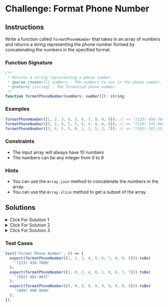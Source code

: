 #  Challenge: Format Phone Number
  
  
##  Instructions
  
  
Write a function called `formatPhoneNumber` that takes in an array of numbers and returns a string representing the phone number formed by concatenating the numbers in the specified format.
  
###  Function Signature
  
  
```js
/**
 * Returns a string representing a phone number.
 * @param {number[]} numbers - The numbers to use in the phone number.
 * @returns {string} - The formatted phone number.
 */
function formatPhoneNumber(numbers: number[]): string;
```
  
###  Examples
  
  
```js
formatPhoneNumber([1, 2, 3, 4, 5, 6, 7, 8, 9, 0]); // => "(123) 456-7890"
formatPhoneNumber([5, 1, 9, 5, 5, 5, 4, 4, 6, 8]); // => "(519) 555-4468"
formatPhoneNumber([3, 4, 5, 5, 0, 1, 2, 5, 2, 7]); // => "(345) 501-2527"
```
  
###  Constraints
  
  
- The input array will always have 10 numbers
- The numbers can be any integer from 0 to 9
  
###  Hints
  
  
- You can use the `Array.join` method to concatenate the numbers in the array.
- You can use the `Array.slice` method to get a subset of the array.
  
##  Solutions
  
  
<details>
  <summary>Click For Solution 1</summary>
  
```js
function formatPhoneNumber(numbers) {
  const areaCode = numbers.slice(0, 3).join('');
  const prefix = numbers.slice(3, 6).join('');
  const lineNumber = numbers.slice(6).join('');
  
  return `(${areaCode}) ${prefix}-${lineNumber}`;
}
```
  
### Explanation
  
- Create 3 variables to store the area code, prefix, and line number.
- Use the `Array.slice` method to get a subset of the array.
- Use the `Array.join` method to concatenate the numbers in the array.
  
</details>
  
<details>
  <summary>Click For Solution 2</summary>
  
```js
function formatPhoneNumber(numbers) {
  const formatted = numbers.join('');
  return `(${formatted.substring(0, 3)}) ${formatted.substring(
    3,
    6
  )}-${formatted.substring(6)}`;
}
```
  
### Explanation
  
- Created a variable to store the numbers in the array concatenated together.
- Use the `String.substring` method to get a subset of the string.
  
</details>
  
<details>
  <summary>Click For Solution 3</summary>
  
One line arrow function:
  
```js
const formatPhoneNumber = (numbers) =>
  `(${numbers.slice(0, 3).join('')}) ${numbers.slice(3, 6).join('')}-${numbers
    .slice(6)
    .join('')}`;
```
  
### Explanation
  
This is similar to the second solution, but we used an arrow function and Array.slice method chaining.
  
</details>
  
###  Test Cases
  
  
```js
test('Format Phone Number', () => {
  expect(formatPhoneNumber([1, 2, 3, 4, 5, 6, 7, 8, 9, 0])).toBe(
    '(123) 456-7890'
  );
  expect(formatPhoneNumber([5, 0, 2, 4, 8, 1, 9, 6, 3, 7])).toBe(
    '(502) 481-9637'
  );
  expect(formatPhoneNumber([9, 9, 9, 9, 9, 9, 9, 9, 9, 9])).toBe(
    '(999) 999-9999'
  );
});
```
  